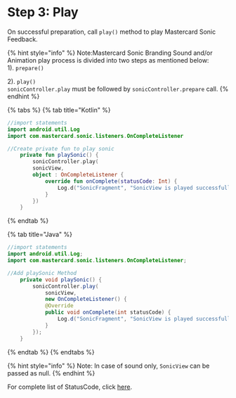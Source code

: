 # Step 3: Play

On successful preparation, call `play()` method to play Mastercard Sonic Feedback.

{% hint style="info" %}
Note:Mastercard Sonic Branding Sound and/or Animation play process is divided into two steps as mentioned below:\
1\). `prepare()`

2\). `play()`\
`sonicController.play` must be followed by `sonicController.prepare` call.
{% endhint %}



{% tabs %}
{% tab title="Kotlin" %}
```kotlin
//import statements
import android.util.Log
import com.mastercard.sonic.listeners.OnCompleteListener

//Create private fun to play sonic
    private fun playSonic() {
        sonicController.play(
        sonicView,
        object : OnCompleteListener {
            override fun onComplete(statusCode: Int) {
                Log.d("SonicFragment", "SonicView is played successfully, statusCode=$statusCode")
            }
        })
    }

```
{% endtab %}

{% tab title="Java" %}
```java
//import statements
import android.util.Log;
import com.mastercard.sonic.listeners.OnCompleteListener;

//Add playSonic Method 
    private void playSonic() {
        sonicController.play(
            sonicView,
            new OnCompleteListener() {
            @Override
            public void onComplete(int statusCode) {
                Log.d("SonicFragment", "SonicView is played successfully, statusCode=$statusCode");
            }
        });        
    }

```
{% endtab %}
{% endtabs %}

{% hint style="info" %}
Note: In case of sound only, `SonicView` can be passed as null.
{% endhint %}

For complete list of StatusCode, click [here](https://developer.mastercard.com/mastercard-sonic-branding/documentation/android/code-and-formats/#status-code).
